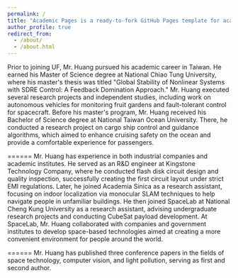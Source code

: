 ```yaml
---
permalink: /
title: "Academic Pages is a ready-to-fork GitHub Pages template for academic personal websites"
author_profile: true
redirect_from: 
  - /about/
  - /about.html
---
```


Prior to joining UF, Mr. Huang pursued his academic career in 
Taiwan. He earned his Master of Science degree at National 
Chiao Tung University, where his master's thesis was titled "Global Stability of Nonlinear Systems 
with SDRE Control: A Feedback Domination Approach." Mr. Huang executed several research 
projects and independent studies, including work on autonomous vehicles for monitoring fruit 
gardens and fault-tolerant control for spacecraft. Before his master's program, Mr. Huang received 
his Bachelor of Science degree at National Taiwan Ocean University. There, he conducted a 
research project on cargo ship control and guidance algorithms, which aimed to enhance cruising 
safety on the ocean and provide a comfortable experience for passengers.

<!-- A data-driven personal website -->
======
Mr. Huang has experience in both industrial companies and academic institutes. He served as an 
R&D engineer at Kingstone Technology Company, where he conducted flash disk circuit design 
and quality inspection, successfully creating the first circuit layout under strict EMI regulations. 
Later, he joined Academia Sinica as a research assistant, focusing on indoor localization via 
monocular SLAM techniques to help navigate people in unfamiliar buildings. He then joined 
SpaceLab at National Cheng Kung University as a research assistant, advising undergraduate 
research projects and conducting CubeSat payload development. At SpaceLab, Mr. Huang 
collaborated with companies and government institutes to develop space-based technologies aimed 
at creating a more convenient environment for people around the world.


<!-- Getting started -->
======
Mr. Huang has published three conference papers in the fields of space technology, computer 
vision, and light pollution, serving as first and second author.
